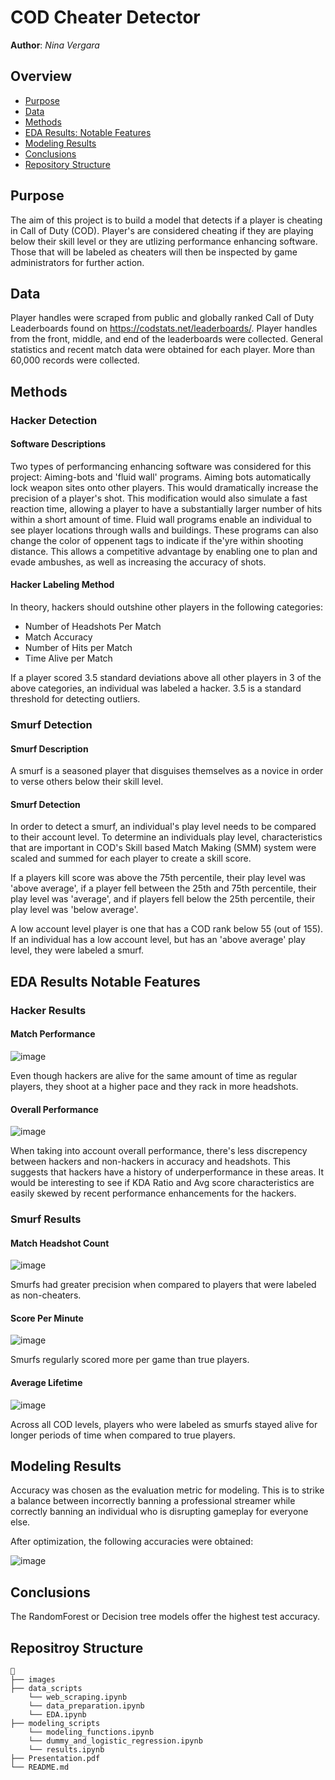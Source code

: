 
# COD Cheater Detector
 
**Author**: *Nina Vergara*
  
## Overview
- [Purpose](#Purpose)
- [Data](#Data)
- [Methods](#Methods)
- [EDA Results: Notable Features](#EDA-Results-Notable-Features) 
- [Modeling Results](#Modeling-Results)
- [Conclusions](#Conclusions)
- [Repository Structure](#Repositroy-Structure)
  

## Purpose
The aim of this project is to build a model that detects if a player is cheating in Call of Duty (COD). Player's are considered cheating if they are playing below their skill level or they are utlizing performance enhancing software. Those that will be labeled as cheaters will then be inspected by game administrators for further action.
 
## Data
Player handles were scraped from public and globally ranked Call of Duty Leaderboards found on https://codstats.net/leaderboards/. Player handles from the front, middle, and end of the leaderboards were collected. General statistics and recent match data were obtained for each player. More than 60,000 records were collected.
   
## Methods
### Hacker Detection
#### Software Descriptions

Two types of performancing enhancing software was considered for this project: Aiming-bots and 'fluid wall' programs. Aiming bots automatically lock weapon sites onto other players. This would dramatically increase the precision of a player's shot. This modification would also simulate a fast reaction time, allowing a player to have a substantially larger number of hits within a short amount of time. Fluid wall programs enable an individual to see player locations through walls and buildings. These programs can also change the color of oppenent tags to indicate if the'yre within shooting distance. This allows a competitive advantage by enabling one to plan and evade ambushes, as well as increasing the accuracy of shots.

#### Hacker Labeling Method

In theory, hackers should outshine other players in the following categories:
* Number of Headshots Per Match
* Match Accuracy
* Number of Hits per Match
* Time Alive per Match

If a player scored 3.5 standard deviations above all other players in 3 of the above categories, an individual was labeled a hacker. 3.5 is a standard threshold for detecting outliers.

### Smurf Detection
#### Smurf Description

A smurf is a seasoned player that disguises themselves as a novice in order to verse others below their skill level. 

#### Smurf Detection

In order to detect a smurf, an individual's play level needs to be compared to their account level. To determine an individuals play level, characteristics that are important in COD's Skill based Match Making (SMM) system were scaled and summed for each player to create a skill score. 

If a players kill score was above the 75th percentile, their play level was 'above average', if a player fell between the 25th and 75th percentile, their play level was 'average', and if players fell below the 25th percentile,  their play level was 'below average'.

A low account level player is one that has a COD rank below 55 (out of 155). If an individual has a low account level, but has an 'above average' play level, they were labeled a smurf.
    
## EDA Results Notable Features
### Hacker Results
#### Match Performance
![image](https://github.com/ninavergara605/capstone/blob/a2b5375d2fef289c302bf846ebf56f411526c730/images/hacker_match_performance.png)

Even though hackers are alive for the same amount of time as regular players, they shoot at a higher pace and they rack in more headshots.

#### Overall Performance
![image](https://github.com/ninavergara605/capstone/blob/a2b5375d2fef289c302bf846ebf56f411526c730/images/hacker_overall_performance.png)

When taking into account overall performance, there's less discrepency between hackers and non-hackers in accuracy and headshots. This suggests that hackers have a history of underperformance in these areas. It would be interesting to see if KDA Ratio and Avg score characteristics are easily skewed by recent performance enhancements for the hackers.

### Smurf Results
#### Match Headshot Count
![image](https://github.com/ninavergara605/capstone/blob/a2b5375d2fef289c302bf846ebf56f411526c730/images/smurf_headshot_count.png)

Smurfs had greater precision when compared to players that were labeled as non-cheaters.

#### Score Per Minute
![image](https://github.com/ninavergara605/capstone/blob/a2b5375d2fef289c302bf846ebf56f411526c730/images/smurf_score_per_minute.png)

Smurfs regularly scored more per game than true players.

#### Average Lifetime
![image](https://github.com/ninavergara605/capstone/blob/a2b5375d2fef289c302bf846ebf56f411526c730/images/smurf_Time_alive.png)

Across all COD levels, players who were labeled as smurfs stayed alive for longer periods of time when compared to true players.

## Modeling Results
Accuracy was chosen as the evaluation metric for modeling. This is to strike a balance between incorrectly banning a professional streamer while correctly banning an individual who is disrupting gameplay for everyone else.

After optimization, the following accuracies were obtained:


![image](https://github.com/ninavergara605/capstone/blob/1be239f29b95dfe2f92c819e136d3d052fc4c45d/images/final_model_preformance.png)

## Conclusions
The RandomForest or Decision tree models offer the highest test accuracy.
    
## Repositroy Structure
```
	
├── images                                
├── data_scripts
    └── web_scraping.ipynb
    └── data_preparation.ipynb
    └── EDA.ipynb
├── modeling_scripts                         
    └── modeling_functions.ipynb
    └── dummy_and_logistic_regression.ipynb                
    └── results.ipynb                   
├── Presentation.pdf                      
└── README.md                           
